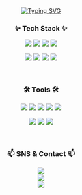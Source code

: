<div align="center">
  <a href="https://git.io/typing-svg">
    <img src="https://readme-typing-svg.demolab.com?font=Fira+Code&size=25&pause=1000&color=F7F7F7&background=FFFFFF00&width=435&lines=Welcome+to+YeongShik's+github+!" alt="Typing SVG" />
  </a>
</div>

<h3 align="center"> ✨ Tech Stack ✨ </h3>
<p align="center">
   <img src="https://img.shields.io/badge/macOS-000000?style=for-the-badge&logo=apple&logoColor=white" />
  <img src="https://img.shields.io/badge/Windows-0078D6?style=for-the-badge&logo=windows&logoColor=white" />
  <img src="https://img.shields.io/badge/JavaScript-F7DF1E?style=for-the-badge&logo=javascript&logoColor=black" />
  <img src="https://img.shields.io/badge/TensorFlow-FF6F00?style=for-the-badge&logo=tensorflow&logoColor=white" />
</p>
<p align="center">
  <img src="https://img.shields.io/badge/Python-3776AB?style=for-the-badge&logo=python&logoColor=white" />
  <img src="https://img.shields.io/badge/Pandas-150458?style=for-the-badge&logo=pandas&logoColor=white" />
  <img src="https://img.shields.io/badge/NumPy-013243?style=for-the-badge&logo=numpy&logoColor=white" />
  <img src="https://img.shields.io/badge/Matplotlib-008080?style=for-the-badge&logo=python&logoColor=white" />
</p>

<br>

<h3 align="center"> 🛠 Tools 🛠 </h3>
<p align="center">
  <img src="https://img.shields.io/badge/Git-F05032?style=for-the-badge&logo=git&logoColor=white" />
  <img src="https://img.shields.io/badge/GitHub-181717?style=for-the-badge&logo=github&logoColor=white" />
  <img src="https://img.shields.io/badge/VS%20Code-007ACC?style=for-the-badge&logo=visual-studio-code&logoColor=white" />
  <img src="https://img.shields.io/badge/Figma-F24E1E?style=for-the-badge&logo=figma&logoColor=white" />
  <img src="https://img.shields.io/badge/Notion-000000?style=for-the-badge&logo=notion&logoColor=white" />
</p>
<p align="center">
  <img src="https://img.shields.io/badge/Adobe%20Photoshop-31A8FF?style=for-the-badge&logo=adobe-photoshop&logoColor=white" />
  <img src="https://img.shields.io/badge/Logic%20Pro-000000?style=for-the-badge&logo=apple&logoColor=white" />
  <img src="https://img.shields.io/badge/Final%20Cut%20Pro-999999?style=for-the-badge&logo=apple&logoColor=white" />
</p>

<br>

<h3 align="center">📫 SNS & Contact 📫</h3>
<p align="center">
  <a href="https://www.instagram.com/aceshik" target="_blank">
    <img src="https://img.shields.io/badge/ACESHIK-E4405F?style=for-the-badge&logo=instagram&logoColor=white" />
  </a>
  <br>
  <a href="https://blog.naver.com/your-blog" target="_blank">
    <img src="https://img.shields.io/badge/N%20BLOG-03C75A?style=for-the-badge&logo=naver&logoColor=white" />
  </a>
  <br>
  <a href="mailto:your-email@gmail.com">
    <img src="https://img.shields.io/badge/GMAIL-D14836?style=for-the-badge&logo=gmail&logoColor=white" />
  </a>
</p>

